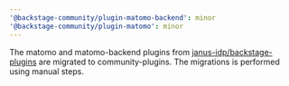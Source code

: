 ```yaml
---
'@backstage-community/plugin-matomo-backend': minor
'@backstage-community/plugin-matomo': minor
---
```


The matomo and matomo-backend plugins from [janus-idp/backstage-plugins](https://github.com/janus-idp/backstage-plugins/tree/main/plugins/) are migrated to community-plugins. The migrations is performed using manual steps.
